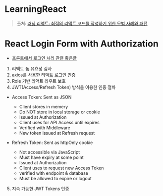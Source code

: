 # LearningReact

> 출처: [러닝 리액트: 최적의 리액트 코드를 작성하기 위한 모범 사례와 패턴](http://www.yes24.com/Product/Goods/102277805)

# React Login Form with Authorization

* [프론트에서 로그인 처리 관련 좋은글](https://velog.io/@yaytomato/%ED%94%84%EB%A1%A0%ED%8A%B8%EC%97%90%EC%84%9C-%EC%95%88%EC%A0%84%ED%95%98%EA%B2%8C-%EB%A1%9C%EA%B7%B8%EC%9D%B8-%EC%B2%98%EB%A6%AC%ED%95%98%EA%B8%B0)

01. 리액트 폼 유효성 검사
02. axios를 사용한 리액트 로그인 인증
03. Role 기반 리액트 라우트 보호
04. JWT(Access/Refresh Token) 방식을 이용한 인증 절차
  * Access Token: Sent as JSON
    * Client stores in memery
    * Do NOT store in local storage or cookie
    * Issued at Authorization
    * Client uses for API Access until expires
    * Verified with Middleware
    * New token issued at Refresh request

  * Refresh Token: Sent as httpOnly cookie
    * Not accessible via JavaScript
    * Must have expiry at some point
    * Issued at Authorization
    * Client uses to request new Access Token
    * verified with endpoint & database
    * Must be allowed to expire or logout
05. 지속 가능한 JWT Tokens 인증